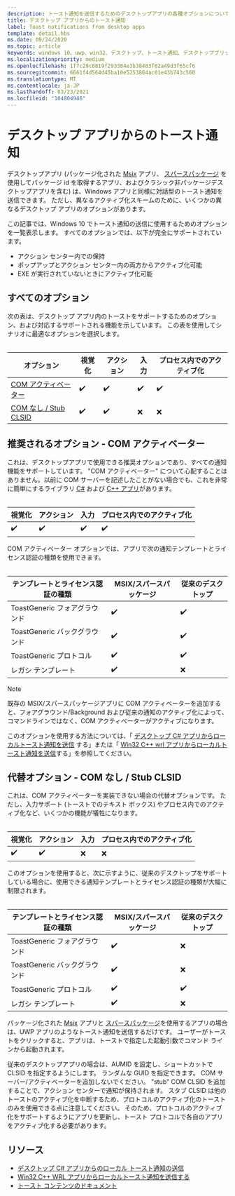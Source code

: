 ```yaml
---
description: トースト通知を送信するためのデスクトップアプリの各種オプションについて説明します
title: デスクトップ アプリからのトースト通知
label: Toast notifications from desktop apps
template: detail.hbs
ms.date: 09/24/2020
ms.topic: article
keywords: windows 10、uwp、win32、デスクトップ、トースト通知、デスクトップブリッジ、msix、スパースパッケージ、toasts の送信オプション、com サーバー、com アクティベーター、com、フェイク com、com なし、com を使用しない com、送信トースト
ms.localizationpriority: medium
ms.openlocfilehash: 1f7c29c8819f293384e3b38483f02a49d3f65cf6
ms.sourcegitcommit: 6661f4d564d45ba10e5253864ac01e43b743c560
ms.translationtype: MT
ms.contentlocale: ja-JP
ms.lasthandoff: 03/23/2021
ms.locfileid: "104804946"
---
```

# <a name="toast-notifications-from-desktop-apps"></a>デスクトップ アプリからのトースト通知

デスクトップアプリ (パッケージ化された [Msix](/windows/msix/desktop/source-code-overview) アプリ、 [スパースパッケージ](/windows/apps/desktop/modernize/grant-identity-to-nonpackaged-apps) を使用してパッケージ id を取得するアプリ、およびクラシック非パッケージデスクトップアプリを含む) は、Windows アプリと同様に対話型のトースト通知を送信できます。 ただし、異なるアクティブ化スキームのために、いくつかの異なるデスクトップ アプリのオプションがあります。

この記事では、Windows 10 でトースト通知の送信に使用するためのオプションを一覧表示します。 すべてのオプションでは、以下が完全にサポートされています。

* アクション センター内での保持
* ポップアップとアクション センター内の両方からアクティブ化可能
* EXE が実行されていないときにアクティブ化可能

## <a name="all-options"></a>すべてのオプション

次の表は、デスクトップ アプリ内のトーストをサポートするためのオプション、および対応するサポートされる機能を示しています。 この表を使用してシナリオに最適なオプションを選択します。<br/><br/>

| オプション | 視覚化 | アクション | 入力 | プロセス内でのアクティブ化 |
| -- | -- | -- | -- | -- |
| [COM アクティベーター](#preferred-option---com-activator) | ✔️ | ✔️ | ✔️ | ✔️ |
| [COM なし / Stub CLSID](#alternative-option---no-com--stub-clsid) | ✔️ | ✔️ | ❌ | ❌ |


## <a name="preferred-option---com-activator"></a>推奨されるオプション - COM アクティベーター

これは、デスクトップアプリで使用できる推奨オプションであり、すべての通知機能をサポートしています。 "COM アクティベーター" について心配することはありません。以前に COM サーバーを記述したことがない場合でも、これを非常に簡単にするライブラリ [C#](./send-local-toast.md) および [C++ アプリ](send-local-toast-desktop-cpp-wrl.md)があります。<br/><br/>

| 視覚化 | アクション | 入力 | プロセス内でのアクティブ化 |
| -- | -- | -- | -- |
| ✔️ | ✔️ | ✔️ | ✔️ |

COM アクティベーター オプションでは、アプリで次の通知テンプレートとライセンス認証の種類を使用できます。<br/><br/>

| テンプレートとライセンス認証の種類 | MSIX/スパースパッケージ | 従来のデスクトップ |
| -- | -- | -- |
| ToastGeneric フォアグラウンド | ✔️ | ✔️ |
| ToastGeneric バックグラウンド | ✔️ | ✔️ |
| ToastGeneric プロトコル | ✔️ | ✔️ |
| レガシ テンプレート | ✔️ | ❌ |

> [!NOTE]
> 既存の MSIX/スパースパッケージアプリに COM アクティベーターを追加すると、フォアグラウンド/Background および従来の通知のアクティブ化によって、コマンドラインではなく、COM アクティベーターがアクティブになります。

このオプションを使用する方法については、「 [デスクトップ C# アプリからローカルトースト通知を送信](./send-local-toast.md) する」または「 [Win32 C++ wrl アプリからローカルトースト通知を送信](send-local-toast-desktop-cpp-wrl.md)する」を参照してください。


## <a name="alternative-option---no-com--stub-clsid"></a>代替オプション - COM なし / Stub CLSID

これは、COM アクティベーターを実装できない場合の代替オプションです。 ただし、入力サポート (トーストでのテキスト ボックス) やプロセス内でのアクティブ化など、いくつかの機能が犠牲になります。<br/><br/>

| 視覚化 | アクション | 入力 | プロセス内でのアクティブ化 |
| -- | -- | -- | -- |
| ✔️ | ✔️ | ❌ | ❌ |

このオプションを使用すると、次に示すように、従来のデスクトップをサポートしている場合に、使用できる通知テンプレートとライセンス認証の種類が大幅に制限されます。<br/><br/>

| テンプレートとライセンス認証の種類 | MSIX/スパースパッケージ | 従来のデスクトップ |
| -- | -- | -- |
| ToastGeneric フォアグラウンド | ✔️ | ❌ |
| ToastGeneric バックグラウンド | ✔️ | ❌ |
| ToastGeneric プロトコル | ✔️ | ✔️ |
| レガシ テンプレート | ✔️ | ❌ |

パッケージ化された [Msix](/windows/msix/desktop/source-code-overview) アプリと [スパースパッケージ](/windows/apps/desktop/modernize/grant-identity-to-nonpackaged-apps)を使用するアプリの場合は、UWP アプリのようなトースト通知を送信するだけです。 ユーザーがトーストをクリックすると、アプリは、トーストで指定した起動引数でコマンド ラインから起動されます。

従来のデスクトップアプリの場合は、AUMID を設定し、ショートカットで CLSID を指定するようにします。 ランダムな GUID を指定できます。 COM サーバー/アクティベーターを追加しないでください。 "stub" COM CLSID を追加することで、アクション センターで通知が保持されます。 スタブ CLSID は他のトーストのアクティブ化を中断するため、プロトコルのアクティブ化のトーストのみを使用できる点に注意してください。 そのため、プロトコルのアクティブ化をサポートするようにアプリを更新し、トースト プロトコルで各自のアプリをアクティブ化する必要があります。


## <a name="resources"></a>リソース

* [デスクトップ C# アプリからのローカル トースト通知の送信](./send-local-toast.md)
* [Win32 C++ WRL アプリからローカルトースト通知を送信する](send-local-toast-desktop-cpp-wrl.md)
* [トースト コンテンツのドキュメント](adaptive-interactive-toasts.md)